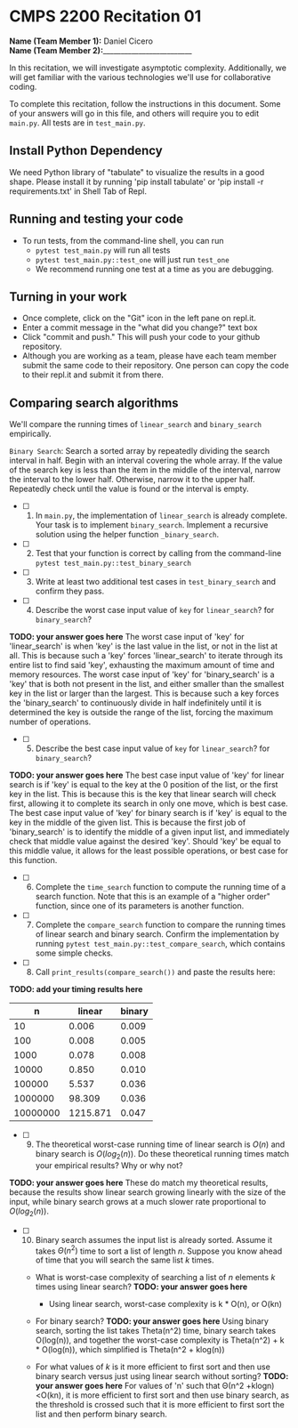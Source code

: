 # CMPS 2200  Recitation 01

**Name (Team Member 1):** Daniel Cicero  
**Name (Team Member 2):**_________________________

In this recitation, we will investigate asymptotic complexity. Additionally, we will get familiar with the various technologies we'll use for collaborative coding.

To complete this recitation, follow the instructions in this document. Some of your answers will go in this file, and others will require you to edit `main.py`. All tests are in `test_main.py`.

## Install Python Dependency

We need Python library of "tabulate" to visualize the results in a good shape. Please install it by running 'pip install tabulate' or 'pip install -r requirements.txt' in Shell Tab of Repl.  

## Running and testing your code

- To run tests, from the command-line shell, you can run
  + `pytest test_main.py` will run all tests
  + `pytest test_main.py::test_one` will just run `test_one`
  + We recommend running one test at a time as you are debugging.

## Turning in your work

- Once complete, click on the "Git" icon in the left pane on repl.it.
- Enter a commit message in the "what did you change?" text box
- Click "commit and push." This will push your code to your github repository.
- Although you are working as a team, please have each team member submit the same code to their repository. One person can copy the code to their repl.it and submit it from there.

## Comparing search algorithms

We'll compare the running times of `linear_search` and `binary_search` empirically.

`Binary Search`: Search a sorted array by repeatedly dividing the search interval in half. Begin with an interval covering the whole array. If the value of the search key is less than the item in the middle of the interval, narrow the interval to the lower half. Otherwise, narrow it to the upper half. Repeatedly check until the value is found or the interval is empty.

- [ ] 1. In `main.py`, the implementation of `linear_search` is already complete. Your task is to implement `binary_search`. Implement a recursive solution using the helper function `_binary_search`. 

- [ ] 2. Test that your function is correct by calling from the command-line `pytest test_main.py::test_binary_search`

- [ ] 3. Write at least two additional test cases in `test_binary_search` and confirm they pass.

- [ ] 4. Describe the worst case input value of `key` for `linear_search`? for `binary_search`? 

**TODO: your answer goes here**
The worst case input of 'key' for 'linear_search' is when 'key' is the last value in the list, or not in the list at all. This is because such a 'key' forces 'linear_search' to iterate through its entire list to find said 'key', exhausting the maximum amount of time and memory resources. The worst case input of 'key' for 'binary_search' is a 'key' that is both not present in the list, and either smaller than the smallest key in the list or larger than the largest. This is because such a key forces the 'binary_search' to continuously divide in half indefinitely until it is determined the key is outside the range of the list, forcing the maximum number of operations. 

- [ ] 5. Describe the best case input value of `key` for `linear_search`? for `binary_search`? 

**TODO: your answer goes here**
The best case input value of 'key' for linear search is if 'key' is equal to the key at the 0 position of the list, or the first key in the list. This is because this is the key that linear search will check first, allowing it to complete its search in only one move, which is best case. The best case input value of 'key' for binary search is if 'key' is equal to the key in the middle of the given list. This is because the first job of 'binary_search' is to identify the middle of a given input list, and immediately check that middle value against the desired 'key'. Should 'key' be equal to this middle value, it allows for the least possible operations, or best case for this function. 

- [ ] 6. Complete the `time_search` function to compute the running time of a search function. Note that this is an example of a "higher order" function, since one of its parameters is another function.
      

- [ ] 7. Complete the `compare_search` function to compare the running times of linear search and binary search. Confirm the implementation by running `pytest test_main.py::test_compare_search`, which contains some simple checks.

- [ ] 8. Call `print_results(compare_search())` and paste the results here:

**TODO: add your timing results here**

|        n |   linear |   binary |
|----------|----------|----------|
|       10 |    0.006 |    0.009 |
|      100 |    0.008 |    0.005 |
|     1000 |    0.078 |    0.008 |
|    10000 |    0.850 |    0.010 |
|   100000 |    5.537 |    0.036 |
|  1000000 |   98.309 |    0.036 |
| 10000000 | 1215.871 |    0.047 |

- [ ] 9. The theoretical worst-case running time of linear search is $O(n)$ and binary search is $O(log_2(n))$. Do these theoretical running times match your empirical results? Why or why not?

**TODO: your answer goes here**
These do match my theoretical results, because the results show linear search growing linearly with the size of the input, while binary search grows at a much slower rate proportional to $O(log_2(n))$.

- [ ] 10. Binary search assumes the input list is already sorted. Assume it takes $\Theta(n^2)$ time to sort a list of length $n$. Suppose you know ahead of time that you will search the same list $k$ times. 
  + What is worst-case complexity of searching a list of $n$ elements $k$ times using linear search? **TODO: your answer goes here**
      + Using linear search, worst-case complexity is k * O(n), or O(kn)
  + For binary search? **TODO: your answer goes here** Using binary search, sorting the list takes Theta(n^2) time, binary search takes O(log(n)), and together the worst-case complexity is Theta(n^2) + k * O(log(n)), which simplified is Theta(n^2 + klog(n))
    
  + For what values of $k$ is it more efficient to first sort and then use binary search versus just using linear search without sorting? **TODO: your answer goes here** 
For values of 'n' such that Θ(n^2 +klogn)<O(kn), it is more efficient to first sort and then use binary search, as the threshold is crossed such that it is more efficient to first sort the list and then perform binary search.